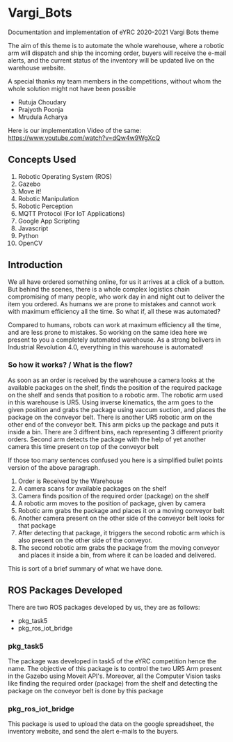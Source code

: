 # Vargi_Bots
Documentation and implementation of eYRC 2020-2021 Vargi Bots theme

The aim of this theme is to automate the whole warehouse, where a robotic arm will dispatch and ship the incoming order, buyers will receive the e-mail alerts, and the current status of the inventory will be updated live on the warehouse website.

A special thanks my team members in the competitions, without whom the whole solution might not have been possible
* Rutuja Choudary
* Prajyoth Poonja
* Mrudula Acharya

Here is our implementation Video of the same:
https://www.youtube.com/watch?v=dQw4w9WgXcQ

## Concepts Used

1. Robotic Operating System (ROS)
2. Gazebo
3. Move it!
4. Robotic Manipulation
5. Robotic Perception
6. MQTT Protocol (For IoT Applications)
7. Google App Scripting
8. Javascript
9. Python
10. OpenCV


## Introduction

We all have ordered something online, for us it arrives at a click
of a button. But behind the scenes, there is a whole complex
logistics chain compromising of many people, who work day in
and night out to deliver the item you ordered. As humans we are
prone to mistakes and cannot work with maximum efficiency all the
time. So what if, all these was automated?

Compared to humans, robots can work at maximum efficiency all the
time, and are less prone to mistakes. So working on the same idea 
here we present to you a completely automated warehouse. As a strong
belivers in Industrial Revolution 4.0, everything in this warehouse
is automated!

### So how it works? / What is the flow?

As soon as an order is received by the warehouse a camera looks at 
the available packages on the shelf, finds the position of the
required package on the shelf and sends that position to a robotic 
arm. The robotic arm used in this warehouse is UR5. Using inverse 
kinematics, the arm goes to the given position and grabs the package 
using vaccum suction, and places the package on the conveyor belt. 
There is another UR5 robotic arm on the other end of the conveyor belt. 
This arm picks up the package and puts it inside a bin. There are 3 
diffrent bins, each representing 3 different priority orders. 
Second arm detects the package with the help of yet another camera this
time present on top of the conveyor belt

If those too many sentences confused you here is a simplified bullet 
points version of the above paragraph.

1. Order is Received by the Warehouse
2. A camera scans for available packages on the shelf
3. Camera finds position of the required order (package) on the shelf
4. A robotic arm moves to the position of package, given by camera
5. Robotic arm grabs the package and places it on a moving conveyor belt
6. Another camera present on the other side of the conveyor belt looks for that package
7. After detecting that package, it triggers the second robotic arm which is also present on the other side of the conveyor.
8. The second robotic arm grabs the package from the moving conveyor and places it inside a bin, from where it can be loaded and delivered.

This is sort of a brief summary of what we have done.

## ROS Packages Developed
There are two ROS packages developed by us, they are as follows:

* pkg_task5
* pkg_ros_iot_bridge

### pkg_task5
The package was developed in task5 of the eYRC competition hence the name. The objective of this package is to control the two UR5 Arm present in the Gazebo using Moveit API's. Moreover, all the Computer Vision tasks like finding the required order (package) from the shelf and detecting the package on the conveyor belt is done by this package

### pkg_ros_iot_bridge
This package is used to upload the data on the google spreadsheet, the inventory website, and send the alert e-mails to the buyers.
